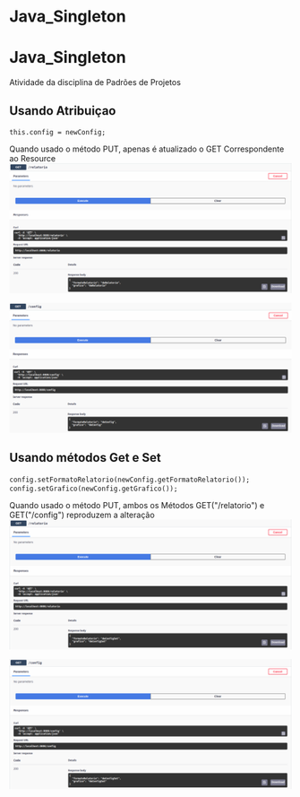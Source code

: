 # Java_Singleton
# Java_Singleton
Atividade da disciplina de Padrões de Projetos


## Usando Atribuiçao
```
this.config = newConfig; 
```
Quando usado o método PUT, apenas é atualizado o GET Correspondente ao Resource
<img src="img/atribuido.png">

<img src="img/atribuido_1.png">

## Usando métodos Get e Set
```
config.setFormatoRelatorio(newConfig.getFormatoRelatorio());
config.setGrafico(newConfig.getGrafico());
```
Quando usado o método PUT, ambos os Métodos GET("/relatorio") e GET("/config") reproduzem a alteração
<img src="img/set.png">

<img src="img/set_1.png">



